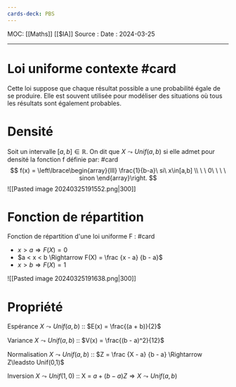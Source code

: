 ```yaml
---
cards-deck: PBS
---
```

MOC: [[Maths]] [[$IA]]
Source :
Date : 2024-03-25
***

# Loi uniforme contexte #card
Cette loi suppose que chaque résultat possible a une probabilité égale de se produire. Elle est souvent utilisée pour modéliser des situations où tous les résultats sont également probables.

# Densité

Soit un intervalle $[a,b] \in \mathbb R$. On dit que $X \leadsto Unif(a,b)$ si elle admet pour densité la fonction f définie par: #card
	$$
f(x) = \left\lbrace\begin{array}{lll} 
\frac{1}{b-a}\ si\ x\in[a,b] \\
 \ \ 0\ \ \ \  sinon
\end{array}\right.
$$
![[Pasted image 20240325191552.png|300]]

# Fonction de répartition

Fonction de répartition d'une loi uniforme F  : #card 
- $x > a \Rightarrow F(X) = 0$
- $a < x < b \Rightarrow F(X) = \frac {x - a} {b - a}$
- $x > b \Rightarrow F(X) = 1$

![[Pasted image 20240325191638.png|300]]

# Propriété

Espérance $X\leadsto Unif(a,b)$ :: $E(x) = \frac{(a + b)}{2}$

Variance $X\leadsto Unif(a,b)$ :: $V(x) = \frac{(b - a)^2}{12}$

Normalisation $X\leadsto Unif(a,b)$ :: $Z = \frac {X - a} {b - a} \Rightarrow Z\leadsto Unif(0,1)$  

Inversion $X\leadsto Unif(1,0)$ :: X = $a + (b-a)Z \Rightarrow X\leadsto Unif(a,b)$